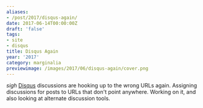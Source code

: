 ```yaml
---
aliases:
- /post/2017/disqus-again/
date: 2017-06-14T00:00:00Z
draft: 'false'
tags:
- site
- disqus
title: Disqus Again
year: '2017'
category: marginalia
previewimage: /images/2017/06/disqus-again/cover.png
---
```

*sigh* [Disqus][] discussions are hooking up to the wrong URLs again. Assigning discussions for posts to URLs
that don't point anywhere. Working on it, and also looking at alternate discussion tools.

[Disqus]: https://disqus.com/
